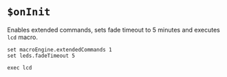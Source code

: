 # `$onInit`
Enables extended commands, sets fade timeout to 5 minutes and executes `lcd` macro.
```
set macroEngine.extendedCommands 1
set leds.fadeTimeout 5

exec lcd
```
